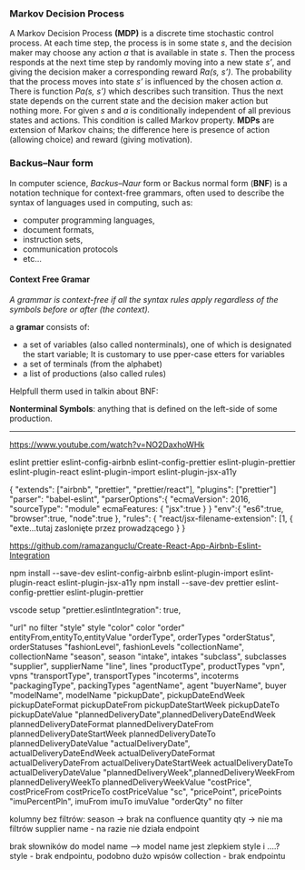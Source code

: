 ### Markov Decision Process
A Markov Decision Process  **(MDP)** is a discrete time stochastic control process. At each time step, the process is in some state *s*, and the decision maker may choose any action *a* that is available in state *s*. Then the process responds at the next time step by  randomly moving into a new state *s’*, and giving the decision maker a corresponding reward *Ra(s, s’)*. The probability that the process moves into state *s’* is influenced by the chosen action *a*. There is function *Pa(s, s’)* which describes such transition. Thus the next state depends on the current state and the decision maker action but nothing more. For given *s* and *a* is conditionally independent of all previous states and actions. This condition is called Markov property. **MDPs** are extension of Markov chains; the difference here is presence of action (allowing choice) and reward (giving motivation). 

### Backus–Naur form
In computer science, *Backus–Naur* form or Backus normal form (**BNF**) is a notation technique for context-free grammars, often used to describe the syntax of languages used in computing, such as:
- computer programming languages,
- document formats,
- instruction sets,
- communication protocols
- etc...

#### Context Free Gramar

*A grammar is context-free if all the syntax rules apply regardless of the symbols before or after (the context).*

a **gramar** consists of:
- a set of variables (also called nonterminals), one of which is designated the start variable; It is customary to use pper-case etters for variables
- a set of terminals (from the alphabet)
- a list of productions (also called rules)

Helpfull therm used in talkin about BNF:

**Nonterminal Symbols**: anything that is defined on the left-side of some production.

--------------

https://www.youtube.com/watch?v=NO2DaxhoWHk


eslint prettier eslint-config-airbnb eslint-config-prettier eslint-plugin-prettier eslint-plugin-react eslint-plugin-import eslint-plugin-jsx-a11y

{
	"extends": ["airbnb", "prettier", "prettier/react"],
	"plugins": ["prettier"]
	"parser": "babel-eslint",
	"parserOptions":{
		"ecmaVersion": 2016,
		"sourceType": "module"
		ecmaFeatures: {
			"jsx":true
		}
	}
	"env":{
		"es6":true,
		"browser":true,
		"node":true
	},
	"rules": {
		"react/jsx-filename-extension": [1, { "exte...tutaj zaslonięte przez prowadzącego
	}
}



https://github.com/ramazanguclu/Create-React-App-Airbnb-Eslint-Integration



npm install --save-dev eslint-config-airbnb eslint-plugin-import eslint-plugin-react eslint-plugin-jsx-a11y
npm install --save-dev prettier eslint-config-prettier eslint-plugin-prettier

vscode setup
"prettier.eslintIntegration": true,





  "url"			no filter
  "style"		style
  "color"		color
  "order"		entityFrom,entityTo,entityValue
  "orderType",  	orderTypes
  "orderStatus",	orderStatuses
  "fashionLevel",  	fashionLevels
  "collectionName",	collectionName
  "season",		season
  "intake",		intakes
  "subclass",		subclasses
  "supplier",		supplierName
  "line",		lines
  "productType",	productTypes
  "vpn",		vpns
  "transportType", 	transportTypes
  "incoterms",		incoterms
  "packagingType",	packingTypes
  "agentName",		agent
  "buyerName",		buyer
  "modelName",		modelName
  "pickupDate",		pickupDateEndWeek
			pickupDateFormat
			pickupDateFrom
			pickupDateStartWeek
			pickupDateTo
			pickupDateValue
  "plannedDeliveryDate",plannedDeliveryDateEndWeek
			plannedDeliveryDateFormat
			plannedDeliveryDateFrom
			plannedDeliveryDateStartWeek
			plannedDeliveryDateTo
			plannedDeliveryDateValue
  "actualDeliveryDate",	actualDeliveryDateEndWeek
			actualDeliveryDateFormat
			actualDeliveryDateFrom
			actualDeliveryDateStartWeek
			actualDeliveryDateTo
			actualDeliveryDateValue
  "plannedDeliveryWeek",plannedDeliveryWeekFrom
			plannedDeliveryWeekTo
			plannedDeliveryWeekValue
  "costPrice",		costPriceFrom
			costPriceTo
			costPriceValue
  "sc",
  "pricePoint",		pricePoints
  "imuPercentPln",	imuFrom
			imuTo
			imuValue
  "orderQty"		no filter







  kolumny bez filtrów:
	season -> brak na confluence
	quantity qty -> nie ma filtrów
	supplier name - na razie nie działa endpoint

brak słowników do 
	model name --> model name jest zlepkiem style i ....?
	style - brak endpointu, podobno dużo wpisów
	collection - brak endpointu

